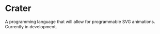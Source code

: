 # Crater
A programming language that will allow for programmable SVG animations. Currently in development.
